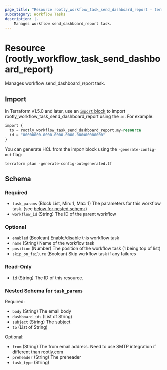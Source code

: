 ```yaml
---
page_title: "Resource rootly_workflow_task_send_dashboard_report - terraform-provider-rootly"
subcategory: Workflow Tasks
description: |-
    Manages workflow send_dashboard_report task.
---
```


# Resource (rootly_workflow_task_send_dashboard_report)

Manages workflow send_dashboard_report task.



## Import

In Terraform v1.5.0 and later, use an [`import` block](https://developer.hashicorp.com/terraform/language/import) to import rootly_workflow_task_send_dashboard_report using the `id`. For example:

```terraform
import {
  to = rootly_workflow_task_send_dashboard_report.my-resource
  id = "00000000-0000-0000-0000-000000000000"
}
```

You can generate HCL from the import block using the `-generate-config-out` flag:

```console
terraform plan -generate-config-out=generated.tf
```

<!-- schema generated by tfplugindocs -->
## Schema

### Required

- `task_params` (Block List, Min: 1, Max: 1) The parameters for this workflow task. (see [below for nested schema](#nestedblock--task_params))
- `workflow_id` (String) The ID of the parent workflow

### Optional

- `enabled` (Boolean) Enable/disable this workflow task
- `name` (String) Name of the workflow task
- `position` (Number) The position of the workflow task (1 being top of list)
- `skip_on_failure` (Boolean) Skip workflow task if any failures

### Read-Only

- `id` (String) The ID of this resource.

<a id="nestedblock--task_params"></a>
### Nested Schema for `task_params`

Required:

- `body` (String) The email body
- `dashboard_ids` (List of String)
- `subject` (String) The subject
- `to` (List of String)

Optional:

- `from` (String) The from email address. Need to use SMTP integration if different than rootly.com
- `preheader` (String) The preheader
- `task_type` (String)
